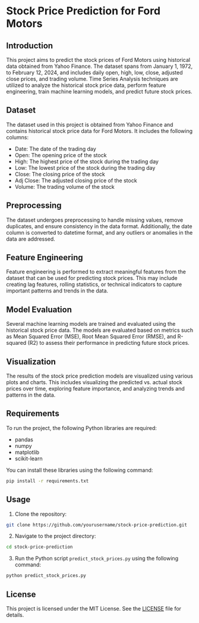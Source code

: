 # Stock Price Prediction for Ford Motors

## Introduction

This project aims to predict the stock prices of Ford Motors using historical data obtained from Yahoo Finance. The dataset spans from January 1, 1972, to February 12, 2024, and includes daily open, high, low, close, adjusted close prices, and trading volume. Time Series Analysis techniques are utilized to analyze the historical stock price data, perform feature engineering, train machine learning models, and predict future stock prices.

## Dataset

The dataset used in this project is obtained from Yahoo Finance and contains historical stock price data for Ford Motors. It includes the following columns:
- Date: The date of the trading day
- Open: The opening price of the stock
- High: The highest price of the stock during the trading day
- Low: The lowest price of the stock during the trading day
- Close: The closing price of the stock
- Adj Close: The adjusted closing price of the stock
- Volume: The trading volume of the stock

## Preprocessing

The dataset undergoes preprocessing to handle missing values, remove duplicates, and ensure consistency in the data format. Additionally, the date column is converted to datetime format, and any outliers or anomalies in the data are addressed.

## Feature Engineering

Feature engineering is performed to extract meaningful features from the dataset that can be used for predicting stock prices. This may include creating lag features, rolling statistics, or technical indicators to capture important patterns and trends in the data.

## Model Evaluation

Several machine learning models are trained and evaluated using the historical stock price data. The models are evaluated based on metrics such as Mean Squared Error (MSE), Root Mean Squared Error (RMSE), and R-squared (R2) to assess their performance in predicting future stock prices.

## Visualization

The results of the stock price prediction models are visualized using various plots and charts. This includes visualizing the predicted vs. actual stock prices over time, exploring feature importance, and analyzing trends and patterns in the data.


## Requirements

To run the project, the following Python libraries are required:
- pandas
- numpy
- matplotlib
- scikit-learn

You can install these libraries using the following command:

```bash
pip install -r requirements.txt
```
## Usage
1. Clone the repository:
```bash
git clone https://github.com/yourusername/stock-price-prediction.git
```
2. Navigate to the project directory:
```bash
cd stock-price-prediction
```
3. Run the Python script `predict_stock_prices.py` using the following command:
```bash
python predict_stock_prices.py
```
## License
This project is licensed under the MIT License. See the [LICENSE](https://github.com/usamajavaid390/stock-price-prediction/blob/main/LICENSE) file for details.















